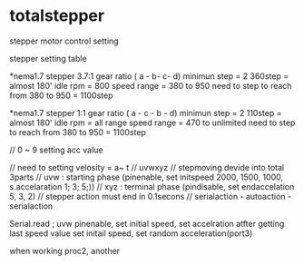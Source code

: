 # totalstepper
stepper motor control setting

stepper setting table

*nema1.7 stepper 3.7:1 gear ratio ( a - b- c- d)
minimun step = 2
360step = almost 180'
idle rpm = 800
speed range = 380 to 950
need to step to reach from 380 to 950 = 1100step

*nema1.7 stepper 1:1 gear ratio ( a - c - b - d)
minimun step = 2
110step = almost 180'
idle rpm = all range
speed range = 470 to unlimited
need to step to reach from 380 to 950 = 1100step


// 0 ~ 9 setting acc value



// need to setting velosity = a~ t
// uvwxyz
// stepmoving devide into total 3parts
// uvw : starting phase (pinenable, set initspeed 2000, 1500, 1000, s.accelaration 1; 3; 5;))
// xyz : terminal phase (pindisable, set endaccelation 5, 3, 2)
// stepper action must end in 0.1secons
// serialaction - autoaction - serialaction

Serial.read ; uvw
pinenable, set initial speed, set accelration
atfter getting last speed value
set initail speed, set random acceleration(port3)

when working proc2, another 
